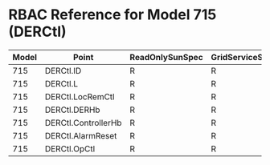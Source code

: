 # RBAC Reference for Model 715 (DERCtl)

| Model | Point | ReadOnlySunSpec | GridServiceSunSpec | NetworkAdministratorSunSpec | SuperAdministratorSpec | 
|-------|-------|------------------|---------------------|------------------|--------------------|
| 715 | DERCtl.ID | R | R | R | R |
| 715 | DERCtl.L | R | R | R | R |
| 715 | DERCtl.LocRemCtl | R | R | R | R |
| 715 | DERCtl.DERHb | R | R | R | R |
| 715 | DERCtl.ControllerHb | R | R | R | RW |
| 715 | DERCtl.AlarmReset | R | R | R | RW |
| 715 | DERCtl.OpCtl | R | R | R | RW |

